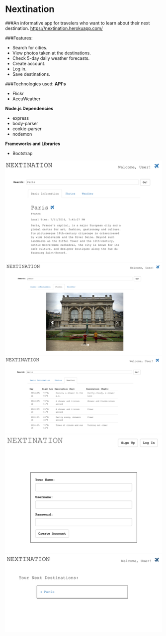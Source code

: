 # Nextination
###An informative app for travelers who want to learn about their next destination.
https://nextination.herokuapp.com/

###Features:
* Search for cities.
* View photos taken at the destinations.
* Check 5-day daily weather forecasts.
* Create account.
* Log in.
* Save destinations. 

###Technologies used:
**API's**
* Flickr 
* AccuWeather

**Node.js Dependencies**
* express
* body-parser
* cookie-parser
* nodemon

**Frameworks and Libraries**
* Bootstrap

![Alt text](https://raw.githubusercontent.com/songhyunlee/Nextination/master/screenshots/readme.png "search")
![Alt text](https://raw.githubusercontent.com/songhyunlee/Nextination/master/screenshots/readme4.png "photos")
![Alt text](https://raw.githubusercontent.com/songhyunlee/Nextination/master/screenshots/readme5.png "weather")
![Alt text](https://raw.githubusercontent.com/songhyunlee/Nextination/master/screenshots/readme2.png "sign-up")
![Alt text](https://raw.githubusercontent.com/songhyunlee/Nextination/master/screenshots/readme3.png "bookmarked")
